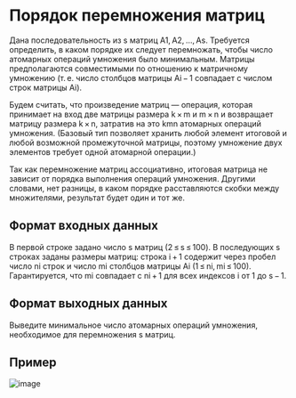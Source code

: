 # Порядок перемножения матриц
Дана последовательность из s матриц A1, A2, …, As. Требуется определить, в каком порядке их следует перемножать, чтобы число атомарных операций умножения было минимальным. Матрицы предполагаются совместимыми по отношению к матричному умножению (т. е. число столбцов матрицы Ai − 1 совпадает с числом строк матрицы Ai).

Будем считать, что произведение матриц — операция, которая принимает на вход две матрицы размера k × m и m × n и возвращает матрицу размера k × n, затратив на это kmn атомарных операций умножения. (Базовый тип позволяет хранить любой элемент итоговой и любой возможной промежуточной матрицы, поэтому умножение двух элементов требует одной атомарной операции.)

Так как перемножение матриц ассоциативно, итоговая матрица не зависит от порядка выполнения операций умножения. Другими словами, нет разницы, в каком порядке расставляются скобки между множителями, результат будет один и тот же.

## Формат входных данных
В первой строке задано число s матриц (2 ≤ s ≤ 100). В последующих s строках заданы размеры матриц: строка i + 1 содержит через пробел число ni строк и число mi столбцов матрицы Ai (1 ≤ ni, mi ≤ 100). Гарантируется, что mi совпадает с ni + 1 для всех индексов i от 1 до s − 1.

## Формат выходных данных
Выведите минимальное число атомарных операций умножения, необходимое для перемножения s матриц.

## Пример
![image](https://user-images.githubusercontent.com/116422832/202837926-4e1ad5cf-43d2-486d-9ef2-543a16db65e7.png)

